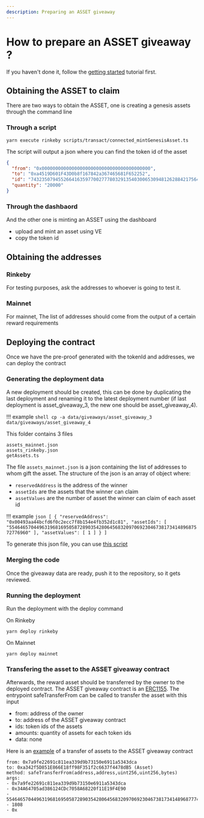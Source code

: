 ```yaml
---
description: Preparing an ASSET giveaway
---
```


# How to prepare an ASSET giveaway ?

If you haven't done it, follow the [getting started](../intro/index.md) tutorial first.

## Obtaining the ASSET to claim

There are two ways to obtain the ASSET, one is creating a genesis assets through the command line

### Through a script

```shell
yarn execute rinkeby scripts/transact/connected_mintGenesisAsset.ts
```

The script will output a json where you can find the token id of the asset

```json
{
  "from": "0x0000000000000000000000000000000000000000",
  "to": "0xa4519D601F43D0b8f167842a367465681F652252",
  "id": "74323507945526641635977002777803291354030065309481262884217564584542581295104",
  "quantity": "20000"
}
```

### Through the dashbaord

And the other one is minting an ASSET using the dashboard

- upload and mint an asset using VE
- copy the token id

## Obtaining the addresses

### Rinkeby

For testing purposes, ask the addresses to whoever is going to test it.

### Mainnet

For mainnet, The list of addresses should come from the output of a certain reward requirements

## Deploying the contract

Once we have the pre-proof generated with the tokenId and addresses, we can deploy the contract

### Generating the deployment data

A new deployment should be created, this can be done by duplicating the last deployment and renaming it to the latest deployment number (if last deployment is asset_giveaway_3, the new one should be asset_giveaway_4).

!!! example
    ```shell
    cp -a data/giveaways/asset_giveaway_3 data/giveaways/asset_giveaway_4
    ```

This folder contains 3 files
```shell
assets_mainnet.json
assets_rinkeby.json
getAssets.ts
```
The file `assets_mainnet.json` is a json containing the list of addresses to whom gift the asset. The structure of the json is an array of object where:

- `reservedAddress` is the address of the winner
- `assetIds` are the assets that the winner can claim
- `assetValues` are the number of asset the winner can claim of each asset id

!!! example
    ```json
    [
      {
        "reservedAddress": "0x00493aa44bcfd6f0c2ecc7f8b154e4fb352d1c81",
        "assetIds": [
          "55464657044963196816950587289035428064568320970692304673817341489687572776960"
        ],
        "assetValues": [
          1
        ]
      }
    ]
    ```

To generate this json file, you can use [this script](https://github.com/thesandboxgame/TSB_Marketplace/blob/master/web-marketplace-server/src/scripts/AssetClaimPreProofsGenerator.js)

### Merging the code

Once the giveaway data are ready, push it to the repository, so it gets reviewed.

### Running the deployment

Run the deployment with the deploy command

On Rinkeby
```shell
yarn deploy rinkeby
```

On Mainnet
```shell
yarn deploy mainnet
```

### Transfering the asset to the ASSET giveaway contract

Afterwards, the reward asset should be transferred by the owner to the deployed contract.
The ASSET giveaway contract is an [ERC1155](https://eips.ethereum.org/EIPS/eip-1155#specification). The entrypoint safeTransferFrom can be called to transfer the asset with this input

- from: address of the owner
- to: address of the ASSET giveaway contract
- ids: token ids of the assets
- amounts: quantity of assets for each token ids
- data: none

Here is an [example](https://etherscan.io/tx/0x9eab1686825254fe16e68b3a8f430ce74002a3900ebfb47ce35a69fe1e75c0d7) of a transfer of assets to the ASSET giveaway contract

```
from: 0x7a9fe22691c811ea339d9b73150e6911a5343dca
to: 0xa342f5D851E866E18ff98F351f2c6637f4478dB5 (Asset)
method: safeTransferFrom(address,address,uint256,uint256,bytes)
args:
- 0x7a9fe22691c811ea339d9b73150e6911a5343dca
- 0x34A64705ad386124CDc7058A68220f11E19F4E90
- 55464657044963196816950587289035428064568320970692304673817341489687774103552
- 1808
- 0x
```
